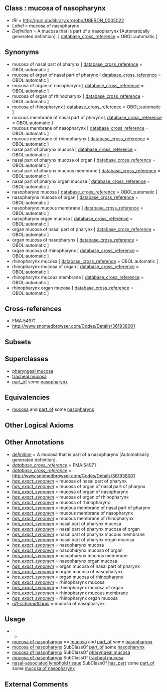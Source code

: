 
## Class : mucosa of nasopharynx

 * *IRI* = http://purl.obolibrary.org/obo/UBERON_0005022
 * *Label* = mucosa of nasopharynx
 * *Definition* = A mucosa that is part of a nasopharynx [Automatically generated definition]. [ [database_cross_reference](../../ef/oboInOwl#hasDbXref.md) = OBOL:automatic ]

## Synonyms

 * mucosa of nasal part of pharynx [ [database_cross_reference](../../ef/oboInOwl#hasDbXref.md) = OBOL:automatic ]
 * mucosa of organ of nasal part of pharynx [ [database_cross_reference](../../ef/oboInOwl#hasDbXref.md) = OBOL:automatic ]
 * mucosa of organ of nasopharynx [ [database_cross_reference](../../ef/oboInOwl#hasDbXref.md) = OBOL:automatic ]
 * mucosa of organ of rhinopharynx [ [database_cross_reference](../../ef/oboInOwl#hasDbXref.md) = OBOL:automatic ]
 * mucosa of rhinopharynx [ [database_cross_reference](../../ef/oboInOwl#hasDbXref.md) = OBOL:automatic ]
 * mucous membrane of nasal part of pharynx [ [database_cross_reference](../../ef/oboInOwl#hasDbXref.md) = OBOL:automatic ]
 * mucous membrane of nasopharynx [ [database_cross_reference](../../ef/oboInOwl#hasDbXref.md) = OBOL:automatic ]
 * mucous membrane of rhinopharynx [ [database_cross_reference](../../ef/oboInOwl#hasDbXref.md) = OBOL:automatic ]
 * nasal part of pharynx mucosa [ [database_cross_reference](../../ef/oboInOwl#hasDbXref.md) = OBOL:automatic ]
 * nasal part of pharynx mucosa of organ [ [database_cross_reference](../../ef/oboInOwl#hasDbXref.md) = OBOL:automatic ]
 * nasal part of pharynx mucous membrane [ [database_cross_reference](../../ef/oboInOwl#hasDbXref.md) = OBOL:automatic ]
 * nasal part of pharynx organ mucosa [ [database_cross_reference](../../ef/oboInOwl#hasDbXref.md) = OBOL:automatic ]
 * nasopharynx mucosa [ [database_cross_reference](../../ef/oboInOwl#hasDbXref.md) = OBOL:automatic ]
 * nasopharynx mucosa of organ [ [database_cross_reference](../../ef/oboInOwl#hasDbXref.md) = OBOL:automatic ]
 * nasopharynx mucous membrane [ [database_cross_reference](../../ef/oboInOwl#hasDbXref.md) = OBOL:automatic ]
 * nasopharynx organ mucosa [ [database_cross_reference](../../ef/oboInOwl#hasDbXref.md) = OBOL:automatic ]
 * organ mucosa of nasal part of pharynx [ [database_cross_reference](../../ef/oboInOwl#hasDbXref.md) = OBOL:automatic ]
 * organ mucosa of nasopharynx [ [database_cross_reference](../../ef/oboInOwl#hasDbXref.md) = OBOL:automatic ]
 * organ mucosa of rhinopharynx [ [database_cross_reference](../../ef/oboInOwl#hasDbXref.md) = OBOL:automatic ]
 * rhinopharynx mucosa [ [database_cross_reference](../../ef/oboInOwl#hasDbXref.md) = OBOL:automatic ]
 * rhinopharynx mucosa of organ [ [database_cross_reference](../../ef/oboInOwl#hasDbXref.md) = OBOL:automatic ]
 * rhinopharynx mucous membrane [ [database_cross_reference](../../ef/oboInOwl#hasDbXref.md) = OBOL:automatic ]
 * rhinopharynx organ mucosa [ [database_cross_reference](../../ef/oboInOwl#hasDbXref.md) = OBOL:automatic ]

## Cross-references

 * FMA:54971
 * http://www.snomedbrowser.com/Codes/Details/361938001

## Subsets


## Superclasses

 * [pharyngeal mucosa](../../UBERON/55/UBERON_0000355.md)
 * [tracheal mucosa](../../UBERON/79/UBERON_0000379.md)
 * [part_of](../../BFO/50/BFO_0000050.md) some [nasopharynx](../../UBERON/28/UBERON_0001728.md)

## Equivalencies

 * [mucosa](../../UBERON/44/UBERON_0000344.md) and [part_of](../../BFO/50/BFO_0000050.md) some [nasopharynx](../../UBERON/28/UBERON_0001728.md)

## Other Logical Axioms


## Other Annotations

 * *[definition](../../IAO/15/IAO_0000115.md)* = A mucosa that is part of a nasopharynx [Automatically generated definition].
 * *[database_cross_reference](../../ef/oboInOwl#hasDbXref.md)* = FMA:54971
 * *[database_cross_reference](../../ef/oboInOwl#hasDbXref.md)* = http://www.snomedbrowser.com/Codes/Details/361938001
 * *[has_exact_synonym](../../ym/oboInOwl#hasExactSynonym.md)* = mucosa of nasal part of pharynx
 * *[has_exact_synonym](../../ym/oboInOwl#hasExactSynonym.md)* = mucosa of organ of nasal part of pharynx
 * *[has_exact_synonym](../../ym/oboInOwl#hasExactSynonym.md)* = mucosa of organ of nasopharynx
 * *[has_exact_synonym](../../ym/oboInOwl#hasExactSynonym.md)* = mucosa of organ of rhinopharynx
 * *[has_exact_synonym](../../ym/oboInOwl#hasExactSynonym.md)* = mucosa of rhinopharynx
 * *[has_exact_synonym](../../ym/oboInOwl#hasExactSynonym.md)* = mucous membrane of nasal part of pharynx
 * *[has_exact_synonym](../../ym/oboInOwl#hasExactSynonym.md)* = mucous membrane of nasopharynx
 * *[has_exact_synonym](../../ym/oboInOwl#hasExactSynonym.md)* = mucous membrane of rhinopharynx
 * *[has_exact_synonym](../../ym/oboInOwl#hasExactSynonym.md)* = nasal part of pharynx mucosa
 * *[has_exact_synonym](../../ym/oboInOwl#hasExactSynonym.md)* = nasal part of pharynx mucosa of organ
 * *[has_exact_synonym](../../ym/oboInOwl#hasExactSynonym.md)* = nasal part of pharynx mucous membrane
 * *[has_exact_synonym](../../ym/oboInOwl#hasExactSynonym.md)* = nasal part of pharynx organ mucosa
 * *[has_exact_synonym](../../ym/oboInOwl#hasExactSynonym.md)* = nasopharynx mucosa
 * *[has_exact_synonym](../../ym/oboInOwl#hasExactSynonym.md)* = nasopharynx mucosa of organ
 * *[has_exact_synonym](../../ym/oboInOwl#hasExactSynonym.md)* = nasopharynx mucous membrane
 * *[has_exact_synonym](../../ym/oboInOwl#hasExactSynonym.md)* = nasopharynx organ mucosa
 * *[has_exact_synonym](../../ym/oboInOwl#hasExactSynonym.md)* = organ mucosa of nasal part of pharynx
 * *[has_exact_synonym](../../ym/oboInOwl#hasExactSynonym.md)* = organ mucosa of nasopharynx
 * *[has_exact_synonym](../../ym/oboInOwl#hasExactSynonym.md)* = organ mucosa of rhinopharynx
 * *[has_exact_synonym](../../ym/oboInOwl#hasExactSynonym.md)* = rhinopharynx mucosa
 * *[has_exact_synonym](../../ym/oboInOwl#hasExactSynonym.md)* = rhinopharynx mucosa of organ
 * *[has_exact_synonym](../../ym/oboInOwl#hasExactSynonym.md)* = rhinopharynx mucous membrane
 * *[has_exact_synonym](../../ym/oboInOwl#hasExactSynonym.md)* = rhinopharynx organ mucosa
 * *[rdf-schema#label](../../el/rdf-schema#label.md)* = mucosa of nasopharynx

## Usage

 * -
 * [mucosa of nasopharynx](../../UBERON/22/UBERON_0005022.md) == [mucosa](../../UBERON/44/UBERON_0000344.md) and [part_of](../../BFO/50/BFO_0000050.md) some [nasopharynx](../../UBERON/28/UBERON_0001728.md)
 * [mucosa of nasopharynx](../../UBERON/22/UBERON_0005022.md) SubClassOf [part_of](../../BFO/50/BFO_0000050.md) some [nasopharynx](../../UBERON/28/UBERON_0001728.md)
 * [mucosa of nasopharynx](../../UBERON/22/UBERON_0005022.md) SubClassOf [pharyngeal mucosa](../../UBERON/55/UBERON_0000355.md)
 * [mucosa of nasopharynx](../../UBERON/22/UBERON_0005022.md) SubClassOf [tracheal mucosa](../../UBERON/79/UBERON_0000379.md)
 * [nasal-associated lymphoid tissue](../../UBERON/30/UBERON_0012330.md) SubClassOf [has_part](../../BFO/51/BFO_0000051.md) some [part_of](../../BFO/50/BFO_0000050.md) some [mucosa of nasopharynx](../../UBERON/22/UBERON_0005022.md)

## External Comments

